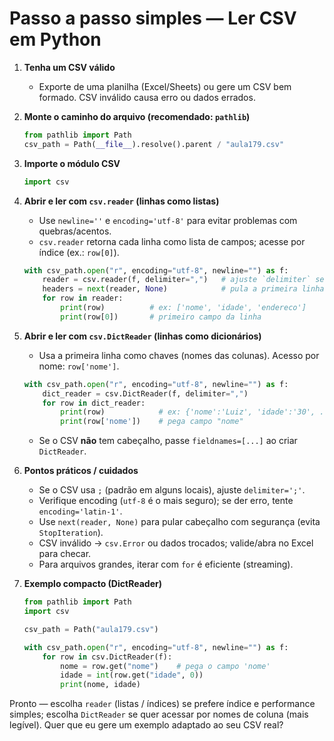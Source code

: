 # Passo a passo simples — Ler CSV em Python

1. **Tenha um CSV válido**

   * Exporte de uma planilha (Excel/Sheets) ou gere um CSV bem formado. CSV inválido causa erro ou dados errados.

2. **Monte o caminho do arquivo (recomendado: `pathlib`)**

   ```python
   from pathlib import Path
   csv_path = Path(__file__).resolve().parent / "aula179.csv"
   ```

3. **Importe o módulo CSV**

   ```python
   import csv
   ```

4. **Abrir e ler com `csv.reader` (linhas como listas)**

   * Use `newline=''` e `encoding='utf-8'` para evitar problemas com quebras/acentos.
   * `csv.reader` retorna cada linha como lista de campos; acesse por índice (ex.: `row[0]`).

   ```python
   with csv_path.open("r", encoding="utf-8", newline="") as f:
       reader = csv.reader(f, delimiter=",")   # ajuste `delimiter` se necessário
       headers = next(reader, None)            # pula a primeira linha (cabeçalho)
       for row in reader:
           print(row)          # ex: ['nome', 'idade', 'endereco']
           print(row[0])       # primeiro campo da linha
   ```

5. **Abrir e ler com `csv.DictReader` (linhas como dicionários)**

   * Usa a primeira linha como chaves (nomes das colunas). Acesso por nome: `row['nome']`.

   ```python
   with csv_path.open("r", encoding="utf-8", newline="") as f:
       dict_reader = csv.DictReader(f, delimiter=",")
       for row in dict_reader:
           print(row)            # ex: {'nome':'Luiz', 'idade':'30', ...}
           print(row['nome'])    # pega campo "nome"
   ```

   * Se o CSV **não** tem cabeçalho, passe `fieldnames=[...]` ao criar `DictReader`.

6. **Pontos práticos / cuidados**

   * Se o CSV usa `;` (padrão em alguns locais), ajuste `delimiter=';'`.
   * Verifique encoding (`utf-8` é o mais seguro); se der erro, tente `encoding='latin-1'`.
   * Use `next(reader, None)` para pular cabeçalho com segurança (evita `StopIteration`).
   * CSV inválido → `csv.Error` ou dados trocados; valide/abra no Excel para checar.
   * Para arquivos grandes, iterar com `for` é eficiente (streaming).

7. **Exemplo compacto (DictReader)**

   ```python
   from pathlib import Path
   import csv

   csv_path = Path("aula179.csv")

   with csv_path.open("r", encoding="utf-8", newline="") as f:
       for row in csv.DictReader(f):
           nome = row.get("nome")    # pega o campo 'nome'
           idade = int(row.get("idade", 0))
           print(nome, idade)
   ```

Pronto — escolha `reader` (listas / índices) se prefere índice e performance simples; escolha `DictReader` se quer acessar por nomes de coluna (mais legível). Quer que eu gere um exemplo adaptado ao seu CSV real?
